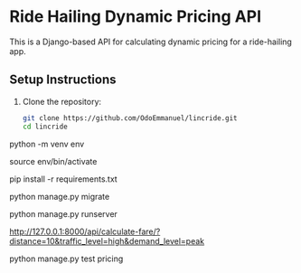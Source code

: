 # Ride Hailing Dynamic Pricing API

This is a Django-based API for calculating dynamic pricing for a ride-hailing app.

## Setup Instructions

1. Clone the repository:
   ```bash
   git clone https://github.com/OdoEmmanuel/lincride.git
   cd lincride


python -m venv env

source env/bin/activate

pip install -r requirements.txt

python manage.py migrate

python manage.py runserver

http://127.0.0.1:8000/api/calculate-fare/?distance=10&traffic_level=high&demand_level=peak

python manage.py test pricing